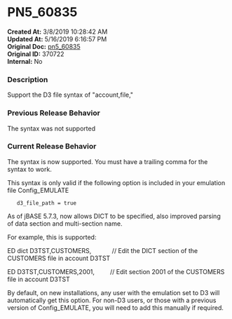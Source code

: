 # PN5_60835

**Created At:** 3/8/2019 10:28:42 AM  
**Updated At:** 5/16/2019 6:16:57 PM  
**Original Doc:** [pn5_60835](https://docs.jbase.com/5-7-2-release-notes/pn5_60835)  
**Original ID:** 370722  
**Internal:** No  


### Description

Support the D3 file syntax of "account,file,"



### Previous Release Behavior

The syntax was not supported



### Current Release Behavior

The syntax is now supported. You must have a trailing comma for the syntax to work.

This syntax is only valid if the following option is included in your emulation file Config\_EMULATE

```
   d3_file_path = true
```



As of jBASE 5.7.3, now allows DICT to be specified, also improved parsing of data section and multi-section name.

For example, this is supported:

ED dict D3TST,CUSTOMERS,            // Edit the DICT section of the CUSTOMERS file in account D3TST

ED D3TST,CUSTOMERS,2001,         // Edit section 2001 of the CUSTOMERS file in account D3TST



By default, on new installations, any user with the emulation set to D3 will automatically get this option. For non-D3 users, or those with a previous version of Config\_EMULATE, you will need to add this manually if required.
